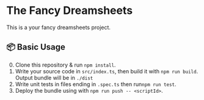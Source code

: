 # The Fancy Dreamsheets 
This is a your fancy dreamsheets project.

## :package: Basic Usage
0. Clone this repository & run `npm install`.
1. Write your source code in `src/index.ts`, then build it with `npm run build`. Output bundle will be in `./dist`
2. Write unit tests in files ending in `.spec.ts` then run`npm run test`. 
3. Deploy the bundle using with `npm run push -- <scriptId>`.
